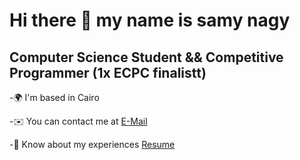 <h1> Hi there 👋 my name is samy nagy </h1>

<h2> Computer Science Student && Competitive Programmer (1x ECPC finalistt)</h2>


-🌍  I'm based in Cairo


-✉️  You can contact me at [E-Mail](mailto:samynagy95@gmail.com)


-📄 Know about my experiences [Resume](https://drive.google.com/file/d/1ca3lzF6TOTGBnk9P7sMspqDrr_RToz_w/view?usp=sharing)

<!--
**samynagy/samynagy** is a ✨ _special_ ✨ repository because its `README.md` (this file) appears on your GitHub profile.

Here are some ideas to get you started:

- 🔭 I’m currently working on ...
- 🌱 I’m currently learning ...
- 👯 I’m looking to collaborate on ...
- 🤔 I’m looking for help with ...
- 💬 Ask me about ...
- 📫 How to reach me: ...
- 😄 Pronouns: ...
- ⚡ Fun fact: ...
-->
